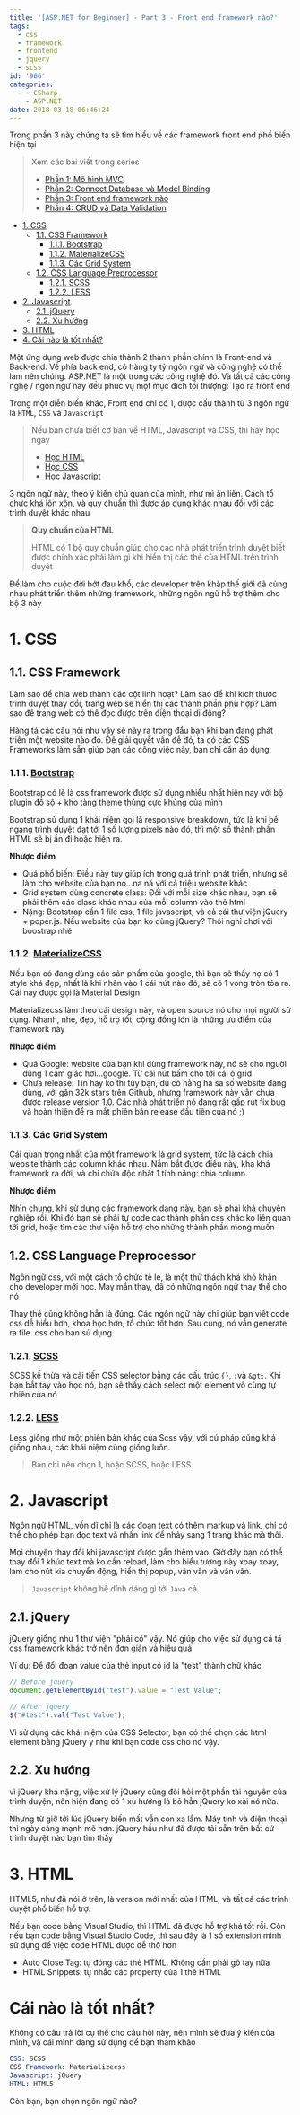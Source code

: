 ```yaml
---
title: '[ASP.NET for Beginner] - Part 3 - Front end framework nào?'
tags:
  - css
  - framework
  - frontend
  - jquery
  - scss
id: '966'
categories:
  - - CSharp
    - ASP.NET
date: 2018-03-18 06:46:24
---
```


Trong phần 3 này chúng ta sẽ tìm hiểu về các framework front end phổ biến hiện tại

<!-- more -->

> Xem các bài viết trong series
> 
> *   [Phần 1: Mô hình MVC](https://huntertran.ca/2018/03/04/asp-net-for-beginner-part-1-mvc/)
> *   [Phần 2: Connect Database và Model Binding](https://huntertran.ca/2018/03/11/asp-net-for-beginner-part-2-connect-database-and-model-binding/)
> *   [Phần 3: Front end framework nào](https://huntertran.ca/2018/03/18/asp-net-for-beginner-part-3-front-end-framework-nao/)
> *   [Phần 4: CRUD và Data Validation](https://huntertran.ca/2018/03/25/aspnet-for-beginner-part-4-crud-va-data-validation/)

<!-- TOC -->

- [1. CSS](#1-css)
    - [1.1. CSS Framework](#11-css-framework)
        - [1.1.1. Bootstrap](#111-bootstrap)
        - [1.1.2. MaterializeCSS](#112-materializecss)
        - [1.1.3. Các Grid System](#113-c%C3%A1c-grid-system)
    - [1.2. CSS Language Preprocessor](#12-css-language-preprocessor)
        - [1.2.1. SCSS](#121-scss)
        - [1.2.2. LESS](#122-less)
- [2. Javascript](#2-javascript)
    - [2.1. jQuery](#21-jquery)
    - [2.2. Xu hướng](#22-xu-h%C6%B0%E1%BB%9Bng)
- [3. HTML](#3-html)
- [4. Cái nào là tốt nhất?](#4-c%C3%A1i-n%C3%A0o-l%C3%A0-t%E1%BB%91t-nh%E1%BA%A5t)

<!-- /TOC -->

Một ứng dụng web được chia thành 2 thành phần chính là Front-end và Back-end. Về phía back end, có hàng ty tỷ ngôn ngữ và công nghệ có thể làm nên chúng. ASP.NET là một trong các công nghệ đó. Và tất cả các công nghệ / ngôn ngữ này đều phục vụ một mục đích tối thượng: Tạo ra front end

Trong một diễn biến khác, Front end chỉ có 1, được cấu thành từ 3 ngôn ngữ là `HTML`, `CSS` và `Javascript`

> Nếu bạn chưa biết cơ bản về HTML, Javascript và CSS, thì hãy học ngay
> * [Học HTML](https://www.w3schools.com/html/default.asp)
> * [Học CSS](https://www.w3schools.com/css/)
> * [Học Javascript](https://www.w3schools.com/js/)

3 ngôn ngữ này, theo ý kiến chủ quan của mình, như mì ăn liền. Cách tổ chức khá lộn xộn, và quy chuẩn thì được áp dụng khác nhau đối với các trình duyệt khác nhau

> **Quy chuẩn của HTML**
> 
> HTML có 1 bộ quy chuẩn giúp cho các nhà phát triển trình duyệt biết được chính xác phải làm gì khi hiển thị các thẻ của HTML trên trình duyệt

Để làm cho cuộc đời bớt đau khổ, các developer trên khắp thế giới đã cùng nhau phát triển thêm những framework, những ngôn ngữ hỗ trợ thêm cho bộ 3 này

# 1. CSS
<a id="markdown-css" name="css"></a>

## 1.1. CSS Framework
<a id="markdown-css-framework" name="css-framework"></a>

Làm sao để chia web thành các cột linh hoạt? Làm sao để khi kích thước trình duyệt thay đổi, trang web sẽ hiển thị các thành phần phù hợp? Làm sao để trang web có thể đọc được trên điện thoại di động?

Hàng tá các câu hỏi như vậy sẽ nảy ra trong đầu bạn khi bạn đang phát triển một website nào đó. Để giải quyết vấn đề đó, ta có các CSS Frameworks làm sẵn giúp bạn các công việc này, bạn chỉ cần áp dụng.

### 1.1.1. [Bootstrap](http://getbootstrap.com/)
<a id="markdown-bootstrap" name="bootstrap"></a>

Bootstrap có lẽ là css framework được sử dụng nhiều nhất hiện nay với bộ plugin đồ sộ + kho tàng theme thủng cực khủng của mình

Bootstrap sử dụng 1 khái niệm gọi là responsive breakdown, tức là khi bề ngang trình duyệt đạt tới 1 số lượng pixels nào đó, thì một số thành phần HTML sẽ bị ẩn đi hoặc hiện ra.

**Nhược điểm**

* Quá phổ biến: Điều này tuy giúp ích trong quá trình phát triển, nhưng sẽ làm cho website của bạn nó...na ná với cả triệu website khác
* Grid system dùng concrete class: Đối với mỗi size khác nhau, bạn sẽ phải thêm các class khác nhau của mỗi column vào thẻ html
* Nặng: Bootstrap cần 1 file css, 1 file javascript, và cả cái thư viện jQuery + poper.js. Nếu website của bạn ko dùng jQuery? Thôi nghỉ chơi với boostrap nhé

### 1.1.2. [MaterializeCSS](http://materializecss.com/)
<a id="markdown-materializecss" name="materializecss"></a>

Nếu bạn có đang dùng các sản phẩm của google, thì bạn sẽ thấy họ có 1 style khá đẹp, nhất là khi nhấn vào 1 cái nút nào đó, sẽ có 1 vòng tròn tỏa ra. Cái này được gọi là Material Design

Materializecss làm theo cái design này, và open source nó cho mọi người sử dụng. Nhanh, nhẹ, đẹp, hỗ trợ tốt, cộng đồng lớn là những ưu điểm của framework này

**Nhược điểm**

* Quá Google: website của bạn khi dùng framework này, nó sẽ cho người dùng 1 cảm giác hơi...google. Từ cái nút bấm cho tới cái ô grid
* Chưa release: Tin hay ko thì tùy bạn, dù có hằng hà sa số website đang dùng, với gần 32k stars trên Github, nhưng framework này vẫn chưa được release version 1.0. Các nhà phát triển nó đang rất gấp rút fix bug và hoàn thiện để ra mắt phiên bản release đầu tiên của nó ;)

### 1.1.3. Các Grid System
<a id="markdown-c%C3%A1c-grid-system" name="c%C3%A1c-grid-system"></a>

Cái quan trọng nhất của một framework là grid system, tức là cách chia website thành các column khác nhau. Nắm bắt được điều này, kha khá framework ra đời, và chỉ chứa độc nhất 1 tính năng: chia column.

**Nhược điểm**

Nhìn chung, khi sử dụng các framework dạng này, bạn sẽ phải khá chuyên nghiệp rồi. Khi đó bạn sẽ phải tự code các thành phần css khác ko liên quan tới grid, hoặc tìm các thư viện hỗ trợ cho những thành phần mong muốn

## 1.2. CSS Language Preprocessor
<a id="markdown-css-language-preprocessor" name="css-language-preprocessor"></a>

Ngôn ngữ css, với một cách tổ chức tè le, là một thử thách khá khó khăn cho developer mới học. May mắn thay, đã có những ngôn ngữ thay thế cho nó

Thay thế cũng không hẳn là đúng. Các ngôn ngữ này chỉ giúp bạn viết code css dễ hiểu hơn, khoa học hơn, tổ chức tốt hơn. Sau cùng, nó vẫn generate ra file .css cho bạn sử dụng.

### 1.2.1. [SCSS](https://sass-lang.com/)
<a id="markdown-scss" name="scss"></a>

SCSS kế thừa và cải tiến CSS selector bằng các cấu trúc `{}`, `:`và `&gt;`. Khi bạn bắt tay vào học nó, bạn sẽ thấy cách select một element vô cùng tự nhiên của nó

### 1.2.2. [LESS](http://lesscss.org/)
<a id="markdown-less" name="less"></a>

Less giống như một phiên bản khác của Scss vậy, với cú pháp cũng khá giống nhau, các khái niệm cũng giống luôn.

> Bạn chỉ nên chọn 1, hoặc SCSS, hoặc LESS

# 2. Javascript
<a id="markdown-javascript" name="javascript"></a>

Ngôn ngữ HTML, vốn dĩ chỉ là các đoạn text có thêm markup và link, chỉ có thể cho phép bạn đọc text và nhấn link để nhảy sang 1 trang khác mà thôi.

Mọi chuyện thay đổi khi javascript được gắn thêm vào. Giờ đây bạn có thể thay đổi 1 khúc text mà ko cần reload, làm cho biểu tượng này xoay xoay, làm cho nút kia chuyển động, hiển thị popup, vân vân và vân vân.

> `Javascript` không hề dính dáng gì tới `Java` cả

## 2.1. jQuery
<a id="markdown-jquery" name="jquery"></a>

jQuery giống như 1 thư viện "phải có" vậy. Nó giúp cho việc sử dụng cả tá css framework khác trở nên đơn giản và hiệu quả.

Ví dụ: Để đổi đoạn value của thẻ input có id là "test" thành chữ khác

```js
// Before jquery
document.getElementById("test").value = "Test Value";

// After jquery
$("#test").val("Test Value");
```

Vì sử dụng các khái niệm của CSS Selector, bạn có thể chọn các html element bằng jQuery y như khi bạn code css cho nó vậy.

## 2.2. Xu hướng
<a id="markdown-xu-h%C6%B0%E1%BB%9Bng" name="xu-h%C6%B0%E1%BB%9Bng"></a>

vì jQuery khá nặng, việc xử lý jQuery cũng đòi hỏi một phần tài nguyên của trình duyện, nên hiện đang có 1 xu hướng là bỏ hẳn jQuery ko xài nó nữa.

Nhưng từ giờ tới lúc jQuery biến mất vẫn còn xa lắm. Máy tính và điện thoại thì ngày càng mạnh mẽ hơn. jQuery hầu như đã được tải sẵn trên bất cứ trình duyệt nào bạn tìm thấy

# 3. HTML
<a id="markdown-html" name="html"></a>

HTML5, như đã nói ở trên, là version mới nhất của HTML, và tất cả các trình duyệt phổ biến hỗ trợ.

Nếu bạn code bằng Visual Studio, thì HTML đã được hỗ trợ khá tốt rồi. Còn nếu bạn code bằng Visual Studio Code, thì sau đây là 1 số extension mình sử dụng để việc code HTML được dễ thở hơn

*   Auto Close Tag: tự đóng các thẻ HTML. Không cần phải gõ tay nữa
*   HTML Snippets: tự nhắc các property của 1 thẻ HTML

# Cái nào là tốt nhất?
<a id="markdown-c%C3%A1i-n%C3%A0o-l%C3%A0-t%E1%BB%91t-nh%E1%BA%A5t%3F" name="c%C3%A1i-n%C3%A0o-l%C3%A0-t%E1%BB%91t-nh%E1%BA%A5t%3F"></a>

Không có câu trả lời cụ thể cho câu hỏi này, nên mình sẽ đưa ý kiến của mình, và cái mình đang sử dụng để bạn tham khảo

```s
CSS: SCSS
CSS Framework: Materializecss
Javascript: jQuery
HTML: HTML5
```

Còn bạn, bạn chọn ngôn ngữ nào?